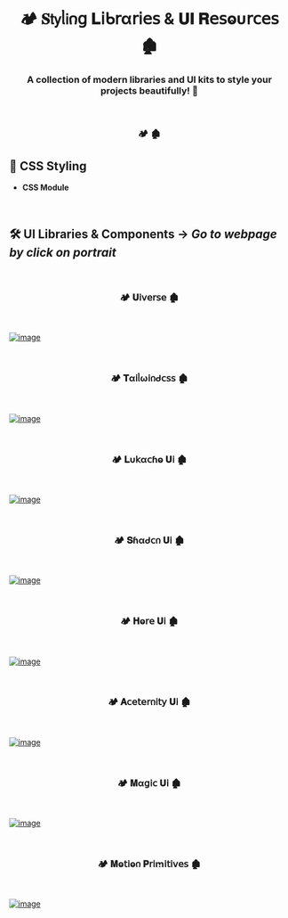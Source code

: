 <h1  align="center" > 🏕️ 𝐒𝗍𝗒ᥣ𝗂𐓣𝗀 𝐋𝗂ᑲ𝗋α𝗋𝗂𝖾𝗌 & 𝐔𝚰 𝐑𝖾𝗌ⱺυ𝗋𝖼𝖾𝗌 🏚️</h1>

<h3 align="center" > 

A collection of modern libraries and UI kits to style your projects beautifully! 🚀

</h3>

</br>

<h3  align="center" > 🏕️  🏚️</h3>

## 🎨 CSS Styling

- **CSS Module**

</br>

## 🛠️ UI Libraries & Components -> *Go to webpage by click on portrait*

</br>

<h3  align="center" > 🏕️ 𝐔𝗂𝗏𝖾𝗋𝗌𝖾 🏚️</h3>

</br>

[![image](https://github.com/user-attachments/assets/07da0dc8-e4ab-44f8-88a0-dd22cc407f1e)](https://uiverse.io/)

</br>

<h3  align="center" > 🏕️ 𝐓α𝗂ᥣω𝗂𐓣ᑯ𝖼𝗌𝗌 🏚️</h3>

</br>

[![image](https://github.com/user-attachments/assets/de9ee222-0375-4fba-b0ed-7bd8b07f8d0e)](https://tailwindcss.com/)

</br>

<h3  align="center" > 🏕️ 𝐋υ𝗄α𝖼ɦⱺ 𝐔𝗂 🏚️</h3>

</br>

[![image](https://github.com/user-attachments/assets/cff96df9-31f2-456d-9d44-3ee9490023d2)](https://ui.lukacho.com/)

</br>

<h3  align="center" > 🏕️ 𝐒ɦαᑯ𝖼𐓣 𝐔𝗂 🏚️</h3>

</br>

[![image](https://github.com/user-attachments/assets/7a809527-7f85-446d-9ef9-b8ae4ee009a6)](https://ui.shadcn.com/)

</br>

<h3  align="center" > 🏕️ 𝐇ⱺ𝗋𝖾 𝐔𝗂 🏚️</h3>

</br>

[![image](https://github.com/user-attachments/assets/f1921ba4-c13c-4062-9aea-3f0a6296c9f6)](https://www.heroui.com/)

</br>

<h3  align="center" > 🏕️ 𝐀𝖼𝖾𝗍𝖾𝗋𐓣𝗂𝗍𝗒 𝐔𝗂 🏚️</h3>

</br>

[![image](https://github.com/user-attachments/assets/c1ddd825-d372-491e-81ea-eba7a0796173)](https://ui.aceternity.com/)

</br>

<h3  align="center" > 🏕️ 𝐌α𝗀𝗂𝖼 𝐔𝗂 🏚️</h3>

</br>

[![image](https://github.com/user-attachments/assets/a352b246-8db9-45d0-a4b6-1be3c479e401)](https://magicui.design/)

</br>

<h3  align="center" > 🏕️ 𝐌ⱺ𝗍𝗂ⱺ𐓣 𝐏𝗋𝗂ꭑ𝗂𝗍𝗂𝗏𝖾𝗌 🏚️</h3>

</br>

[![image](https://github.com/user-attachments/assets/d0199845-6be6-471b-b0d2-78cbf70b8609)](https://motion-primitives.com/)

